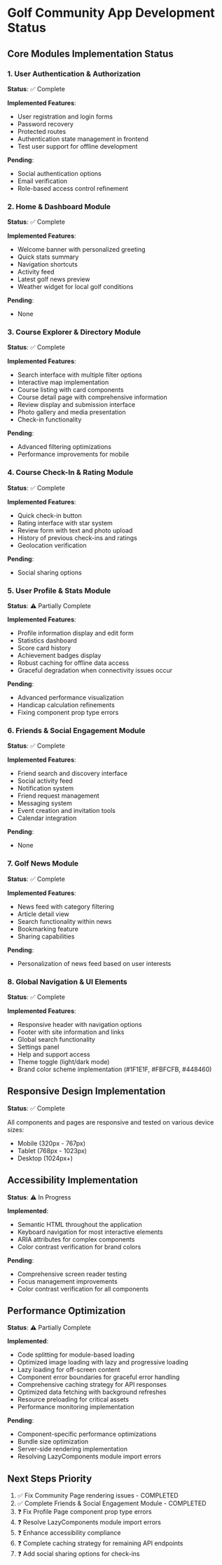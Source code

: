# Golf Community App Development Status

## Core Modules Implementation Status

### 1. User Authentication & Authorization

**Status**: ✅ Complete

**Implemented Features**:
- User registration and login forms
- Password recovery
- Protected routes
- Authentication state management in frontend
- Test user support for offline development

**Pending**:
- Social authentication options
- Email verification
- Role-based access control refinement

### 2. Home & Dashboard Module

**Status**: ✅ Complete

**Implemented Features**:
- Welcome banner with personalized greeting
- Quick stats summary
- Navigation shortcuts
- Activity feed
- Latest golf news preview
- Weather widget for local golf conditions

**Pending**:
- None

### 3. Course Explorer & Directory Module

**Status**: ✅ Complete

**Implemented Features**:
- Search interface with multiple filter options
- Interactive map implementation
- Course listing with card components
- Course detail page with comprehensive information
- Review display and submission interface
- Photo gallery and media presentation
- Check-in functionality

**Pending**:
- Advanced filtering optimizations
- Performance improvements for mobile

### 4. Course Check-In & Rating Module

**Status**: ✅ Complete

**Implemented Features**:
- Quick check-in button
- Rating interface with star system
- Review form with text and photo upload
- History of previous check-ins and ratings
- Geolocation verification

**Pending**:
- Social sharing options

### 5. User Profile & Stats Module

**Status**: ⚠️ Partially Complete

**Implemented Features**:
- Profile information display and edit form
- Statistics dashboard
- Score card history
- Achievement badges display
- Robust caching for offline data access
- Graceful degradation when connectivity issues occur

**Pending**:
- Advanced performance visualization
- Handicap calculation refinements
- Fixing component prop type errors

### 6. Friends & Social Engagement Module

**Status**: ✅ Complete

**Implemented Features**:
- Friend search and discovery interface
- Social activity feed
- Notification system
- Friend request management
- Messaging system
- Event creation and invitation tools
- Calendar integration

**Pending**:
- None

### 7. Golf News Module

**Status**: ✅ Complete

**Implemented Features**:
- News feed with category filtering
- Article detail view
- Search functionality within news
- Bookmarking feature
- Sharing capabilities

**Pending**:
- Personalization of news feed based on user interests

### 8. Global Navigation & UI Elements

**Status**: ✅ Complete

**Implemented Features**:
- Responsive header with navigation options
- Footer with site information and links
- Global search functionality
- Settings panel
- Help and support access
- Theme toggle (light/dark mode)
- Brand color scheme implementation (#1F1E1F, #FBFCFB, #448460)

## Responsive Design Implementation

**Status**: ✅ Complete

All components and pages are responsive and tested on various device sizes:
- Mobile (320px - 767px)
- Tablet (768px - 1023px)
- Desktop (1024px+)

## Accessibility Implementation

**Status**: ⚠️ In Progress

**Implemented**:
- Semantic HTML throughout the application
- Keyboard navigation for most interactive elements
- ARIA attributes for complex components
- Color contrast verification for brand colors

**Pending**:
- Comprehensive screen reader testing
- Focus management improvements
- Color contrast verification for all components

## Performance Optimization

**Status**: ⚠️ Partially Complete

**Implemented**:
- Code splitting for module-based loading
- Optimized image loading with lazy and progressive loading
- Lazy loading for off-screen content
- Component error boundaries for graceful error handling
- Comprehensive caching strategy for API responses
- Optimized data fetching with background refreshes
- Resource preloading for critical assets
- Performance monitoring implementation

**Pending**:
- Component-specific performance optimizations
- Bundle size optimization
- Server-side rendering implementation
- Resolving LazyComponents module import errors

## Next Steps Priority

1. ✅ Fix Community Page rendering issues - COMPLETED
2. ✅ Complete Friends & Social Engagement Module - COMPLETED
3. ❓ Fix Profile Page component prop type errors
4. ❓ Resolve LazyComponents module import errors
5. ❓ Enhance accessibility compliance
6. ❓ Complete caching strategy for remaining API endpoints
7. ❓ Add social sharing options for check-ins 